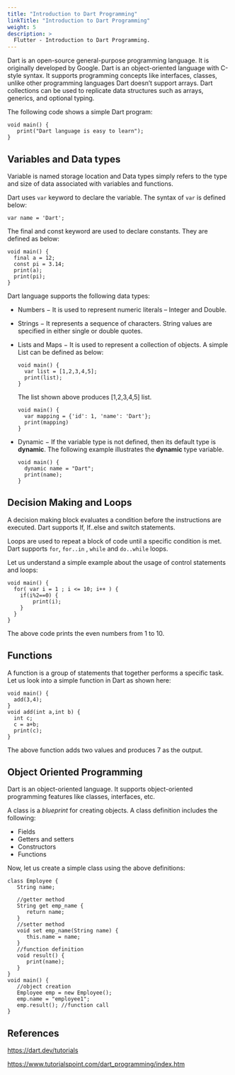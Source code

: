 ```yaml
---
title: "Introduction to Dart Programming"
linkTitle: "Introduction to Dart Programming"
weight: 5
description: >
  Flutter - Introduction to Dart Programming.
---
```


Dart is an open-source general-purpose programming language. It is originally developed by Google. Dart is an object-oriented language with C-style syntax. It supports programming concepts like interfaces, classes, unlike other programming languages Dart doesn’t support arrays. Dart collections can be used to replicate data structures such as arrays, generics, and optional typing.

The following code shows a simple Dart program:

```
void main() {
   print("Dart language is easy to learn");
}
```

## Variables and Data types

Variable is named storage location and Data types simply refers to the type and size of data associated with variables and functions.

Dart uses `var` keyword to declare the variable. The syntax of `var` is defined below:

```
var name = 'Dart';
```

The final and const keyword are used to declare constants. They are defined as below:

```
void main() {
  final a = 12;
  const pi = 3.14;
  print(a);
  print(pi);
}
```

Dart language supports the following data types:

* Numbers − It is used to represent numeric literals – Integer and Double.
* Strings − It represents a sequence of characters. String values are specified in either single or double quotes.
* Lists and Maps − It is used to represent a collection of objects. A simple List can be defined as below:

  ```
  void main() {
    var list = [1,2,3,4,5];
    print(list);
  }
  ```

  The list shown above produces [1,2,3,4,5] list.

  ```
  void main() {
    var mapping = {'id': 1, 'name': 'Dart'};
    print(mapping)
  }
  ```

* Dynamic − If the variable type is not defined, then its default type is **dynamic**. The following example illustrates the **dynamic** type variable.

  ```
  void main() {
    dynamic name = "Dart";
    print(name);
  }
  ```

## Decision Making and Loops

A decision making block evaluates a condition before the instructions are executed. Dart supports If, If..else and switch statements.

Loops are used to repeat a block of code until a specific condition is met. Dart supports `for`, `for..in` , `while` and `do..while` loops.

Let us understand a simple example about the usage of control statements and loops:

```
void main() {
  for( var i = 1 ; i <= 10; i++ ) {
    if(i%2==0) {
        print(i);
    }
  }
}
```

The above code prints the even numbers from 1 to 10.

## Functions

A function is a group of statements that together performs a specific task. Let us look into a simple function in Dart as shown here:

```
void main() {
  add(3,4);
}
void add(int a,int b) {
  int c;
  c = a+b;
  print(c);
}
```

The above function adds two values and produces 7 as the output.

## Object Oriented Programming

Dart is an object-oriented language. It supports object-oriented programming features like classes, interfaces, etc.

A class is a *blueprint* for creating objects. A class definition includes the following:

* Fields
* Getters and setters
* Constructors
* Functions

Now, let us create a simple class using the above definitions:

```
class Employee {
   String name;
   
   //getter method
   String get emp_name {
      return name;
   }
   //setter method
   void set emp_name(String name) {
      this.name = name;
   }
   //function definition
   void result() {
      print(name);
   }
}
void main() {
   //object creation
   Employee emp = new Employee();
   emp.name = "employee1";
   emp.result(); //function call
}
```

## References

https://dart.dev/tutorials

https://www.tutorialspoint.com/dart_programming/index.htm
